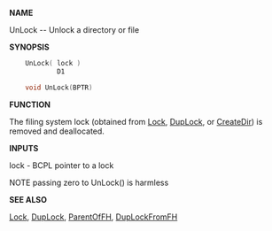 
**NAME**

UnLock -- Unlock a directory or file

**SYNOPSIS**

```c
    UnLock( lock )
            D1

    void UnLock(BPTR)

```
**FUNCTION**

The filing system lock (obtained from [Lock](Lock.md), [DupLock](DupLock.md), or
[CreateDir](CreateDir.md)) is removed and deallocated.

**INPUTS**

lock - BCPL pointer to a lock

NOTE
passing zero to UnLock() is harmless

**SEE ALSO**

[Lock](Lock.md), [DupLock](DupLock.md), [ParentOfFH](ParentOfFH.md), [DupLockFromFH](DupLockFromFH.md)
